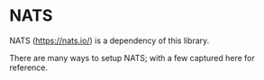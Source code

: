 # NATS

NATS (https://nats.io/) is a dependency of this library.

There are many ways to setup NATS; with a few captured here for reference.

